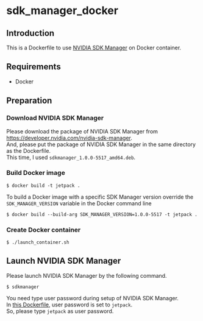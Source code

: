 # sdk_manager_docker

## Introduction
This is a Dockerfile to use [NVIDIA SDK Manager](https://docs.nvidia.com/sdk-manager/) on Docker container.

## Requirements
* Docker

## Preparation
### Download NVIDIA SDK Manager
Please download the package of NVIDIA SDK Manager from <https://developer.nvidia.com/nvidia-sdk-manager>.  
And, please put the package of NVIDIA SDK Manager in the same directory as the Dockerfile.  
This time, I used `sdkmanager_1.0.0-5517_amd64.deb`.

### Build Docker image
```
$ docker build -t jetpack .
```

To build a Docker image with a specific SDK Manager version override the ``SDK_MANAGER_VERSION`` variable in the Docker command line

```
$ docker build --build-arg SDK_MANAGER_VERSION=1.0.0-5517 -t jetpack .
```

### Create Docker container
```
$ ./launch_container.sh
```

## Launch NVIDIA SDK Manager
Please launch NVIDIA SDK Manager by the following command.

```
$ sdkmanager
```

You need type user password during setup of NVIDIA SDK Manager.  
In [this Dockerfile](https://github.com/atinfinity/sdk_manager_docker/blob/master/Dockerfile#L75), user password is set to `jetpack`.  
So, please type `jetpack` as user password.
